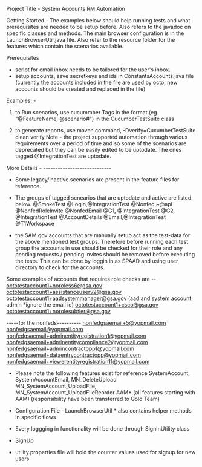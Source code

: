 Project Title - System Accounts RM Automation

Getting Started -
The examples below should help running tests and what prerequisites
are needed to be setup before. Also refers to the javadoc on
specific classes and methods. The main browser configuration
is in the LaunchBrowserUtil.java file.
Also refer to the resource folder for the features which contain
the scenarios available.

Prerequisites
- script for email inbox needs to be tailored for the user's inbox.
- setup accounts, save secretkeys and ids in ConstantsAccounts.java file
(currently the accounts included in the file are used by octo, new accounts
should be created and replaced in the file)

Examples: -
1) to Run scenarios, use cucummber Tags in the format (eg. "@FeatureName, @scenario#")
in the CucumberTestSuite class

2) to generate reports, use maven command, -Dverify=CucumberTestSuite clean verify
Note - the project supported automation through various requirements
over a period of time and so some of the scenarios are deprecated but
they can be easily edited to be uptodate. The ones tagged @IntegrationTest
are uptodate.


More Details - ----------------------------
 - Some legacy/inactive scenarios are present in the feature files for reference.
   
   
-    The groups of tagged scnearios that are uptodate and active are listed below.
   @SmokeTest
   @Login,@IntegrationTest
   @Nonfed,~@api
   @NonfedRoleInvite
   @NonfedEmail
   @G1, @IntegrationTest
   @G2, @IntegrationTest
   @AccountDetails
   @Email,@IntegrationTest
   @T1Workspace
   
   
   * the SAM.gov accounts that are manually setup act as the test-data for
   the above mentioned test groups. Therefore before running each test group
   the accounts in use should be checked for their role and any pending requests
   / pending invites should be removed before executing the tests. This can be 
   done by loggin in as SPAAD and using user directory to check for the accounts. 
   
   Some examples of accounts that requires role checks are --
   octotestaccount1+noroless6@gsa.gov
   octotestaccount1+assistanceuserv2@gsa.gov
   octotestaccount1+aadsystemmanager@gsa.gov (aad and system account admin *ignore the email id)
   octotestaccount1+csco@gsa.gov
   octotestaccount1+norolesubtier@gsa.gov
   
   -----for the nonfeds----------
   nonfedgsaemail+5@yopmail.com
   nonfedgsaemail@yopmail.com
   nonfedgsaemail+adminentityregistration1@yopmail.com
   nonfedgsaemail+adminentitycompliance2@yopmail.com
   nonfedgsaemail+admincontractopp1@yopmail.com
   nonfedgsaemail+dataentrycontractopp@yopmail.com
   nonfedgsaemail+viewerentityregistration11@yopmail.com
   
   
 - Please note the following features exist for reference
 	SystemAccount, SystemAccountEmail, MN_DeleteUpload
 	MN_SystemAccount_UploadFile, MN_SystemAccount_UploadFileReorder
 	AAM* (all features starting with AAM)
 	(responsibility have been transferred to Gold Team)
 	
    
 - Configuration File - LaunchBrowserUtil * also contains helper methods in specific flows
 - Every loggging in functionality will be done through SignInUtility class
 - SignUp 
 - utility.properties file will hold the counter values used for signup for new users


